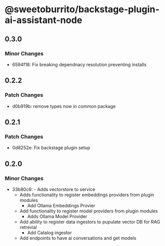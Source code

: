 # @sweetoburrito/backstage-plugin-ai-assistant-node

## 0.3.0

### Minor Changes

- 6594f18: Fix breaking dependnacy resolution preventing installs

## 0.2.2

### Patch Changes

- d0b919b: remove types now in common package

## 0.2.1

### Patch Changes

- 0d8252e: Fix backstage plugin setup

## 0.2.0

### Minor Changes

- 33b80c6: - Adds vectorstore to service
  - Adds functionality to register embeddings providers from plugin modules
    - Add Ollama Embeddings Provier
  - Add functionality to register model providers from plugin modules
    - Adds Ollama Model Provider
  - Add ability to register data ingestors to pupulate vector DB for RAG retrevial
    - Add Catalog ingestor
  - Add endpoints to have ai conversations and get models
